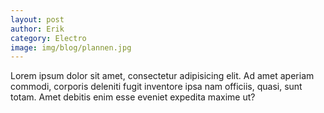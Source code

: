 ```yaml
---
layout: post
author: Erik
category: Electro
image: img/blog/plannen.jpg
---
```

Lorem ipsum dolor sit amet, consectetur adipisicing elit. Ad amet aperiam commodi, corporis deleniti fugit inventore ipsa nam officiis, quasi, sunt totam. Amet debitis enim esse eveniet expedita maxime ut?